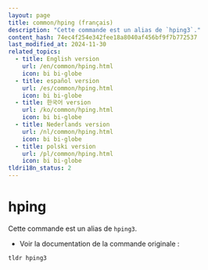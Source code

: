 ```yaml
---
layout: page
title: common/hping (français)
description: "Cette commande est un alias de `hping3`."
content_hash: 74ec4f254e342fee18a8040af456bf9f7b772537
last_modified_at: 2024-11-30
related_topics:
  - title: English version
    url: /en/common/hping.html
    icon: bi bi-globe
  - title: español version
    url: /es/common/hping.html
    icon: bi bi-globe
  - title: 한국어 version
    url: /ko/common/hping.html
    icon: bi bi-globe
  - title: Nederlands version
    url: /nl/common/hping.html
    icon: bi bi-globe
  - title: polski version
    url: /pl/common/hping.html
    icon: bi bi-globe
tldri18n_status: 2
---
```

# hping

Cette commande est un alias de `hping3`.

- Voir la documentation de la commande originale :

`tldr hping3`
